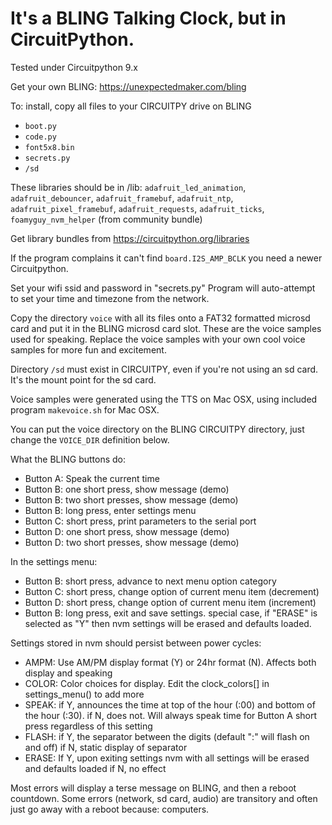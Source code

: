 # It's a BLING Talking Clock, but in CircuitPython.

Tested under Circuitpython 9.x 

Get your own BLING: https://unexpectedmaker.com/bling 

To: install, copy all files to your CIRCUITPY drive on BLING
* `boot.py`
* `code.py`
* `font5x8.bin`
* `secrets.py`
* `/sd`  

These libraries should be in /lib:
    `adafruit_led_animation`, `adafruit_debouncer`, `adafruit_framebuf`, `adafruit_ntp`, 
    `adafruit_pixel_framebuf`, `adafruit_requests`, `adafruit_ticks`, 
    `foamyguy_nvm_helper` (from community bundle) 

Get library bundles from https://circuitpython.org/libraries  

If the program complains it can't find `board.I2S_AMP_BCLK` you need a newer Circuitpython. 

Set your wifi ssid and password in "secrets.py"
Program will auto-attempt to set your time and timezone from the network.

Copy the directory `voice` with all its files onto a FAT32 formatted microsd card
and put it in the BLING microsd card slot.  These are the voice samples used for speaking.
Replace the voice samples with your own cool voice samples for more fun and excitement.

Directory `/sd` must exist in CIRCUITPY, even if you're not using an sd card.  It's the
mount point for the sd card.

Voice samples were generated using the TTS on Mac OSX, using included program `makevoice.sh` for Mac OSX.

You can put the voice directory on the BLING CIRCUITPY directory, just change the
`VOICE_DIR` definition below.

What the BLING buttons do:
* Button A: Speak the current time
* Button B: one short press, show message (demo)
* Button B: two short presses, show message (demo)
* Button B: long press, enter settings menu
* Button C: short press, print parameters to the serial port
* Button D: one short press, show message (demo)
* Button D: two short presses, show message (demo)

In the settings menu:
* Button B: short press, advance to next menu option category
* Button C: short press, change option of current menu item (decrement)
* Button D: short press, change option of current menu item (increment)
* Button B: long press, exit and save settings.
          special case, if "ERASE" is selected as "Y" then nvm settings will be erased
          and defaults loaded.

Settings stored in nvm should persist between power cycles:
* AMPM: Use AM/PM display format (Y) or 24hr format (N).  Affects both display and speaking
* COLOR: Color choices for display.  Edit the clock_colors[] in settings_menu() to add more
* SPEAK: if Y, announces the time at top of the hour (:00) and bottom of the hour (:30).
       if N, does not.
       Will always speak time for Button A short press regardless of this setting
* FLASH: if Y, the separator between the digits (default ":" will flash on and off)
       if N, static display of separator
* ERASE: If Y, upon exiting settings nvm with all settings will be erased and defaults loaded
       if N, no effect

Most errors will display a terse message on BLING, and then a reboot countdown. Some errors
(network, sd card, audio) are transitory and often just go away with a reboot because: computers.
